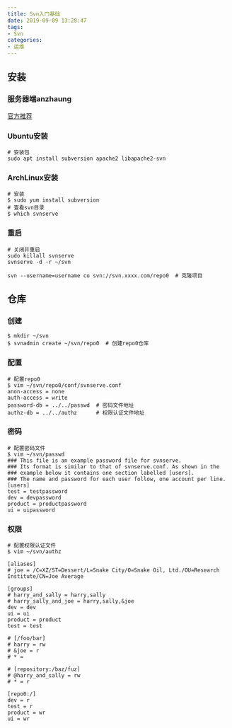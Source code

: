 ```yaml
---
title: Svn入门基础
date: 2019-09-09 13:28:47
tags:
- Svn
categories:
- 运维
---
```


## 安装

### 服务器端anzhaung

[官方推荐](https://help.ubuntu.com/lts/serverguide/subversion.html.en/)

### Ubuntu安装
```shell
# 安装包
sudo apt install subversion apache2 libapache2-svn
```

### ArchLinux安装
```shell
# 安装
$ sudo yum install subversion
# 查看svn目录
$ which svnserve
```

### 重启

```shell
# 关闭并重启
sudo killall svnserve
svnserve -d -r ~/svn
```
```shell
svn --username=username co svn://svn.xxxx.com/repo0  # 克隆项目
```

## 仓库

### 创建

```shell
$ mkdir ~/svn
$ svnadmin create ~/svn/repo0  # 创建repo0仓库
```

### 配置

```shell
# 配置repo0
$ vim ~/svn/repo0/conf/svnserve.conf
anon-access = none
auth-access = write
password-db = ../../passwd  # 密码文件地址
authz-db = ../../authz      # 权限认证文件地址
```

### 密码

```shell
# 配置密码文件
$ vim ~/svn/passwd
### This file is an example password file for svnserve.
### Its format is similar to that of svnserve.conf. As shown in the
### example below it contains one section labelled [users].
### The name and password for each user follow, one account per line.
[users]
test = testpassword
dev = devpassword
product = productpassword
ui = uipassword
```

### 权限
```shell
# 配置权限认证文件
$ vim ~/svn/authz

[aliases]
# joe = /C=XZ/ST=Dessert/L=Snake City/O=Snake Oil, Ltd./OU=Research Institute/CN=Joe Average

[groups]
# harry_and_sally = harry,sally
# harry_sally_and_joe = harry,sally,&joe
dev = dev
ui = ui
product = product
test = test

# [/foo/bar]
# harry = rw
# &joe = r
# * =

# [repository:/baz/fuz]
# @harry_and_sally = rw
# * = r

[repo0:/]
dev = r
test = r
product = wr
ui = wr

```